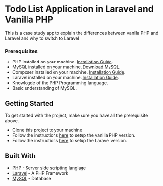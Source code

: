 # Todo List Application in Laravel and Vanilla PHP

This is a case study app to explain the differences between vanilla PHP and Laravel and why to switch to Laravel


### Prerequisites

* PHP installed on your machine. [Installation Guide](http://php.net/manual/en/install.php).
* MySQL installed on your machine. [Download MySQL](https://www.mysql.com/downloads/).
* Composer installed on your machine. [Installation Guide](https://getcomposer.org/download/).
* Laravel installed on your machine. [Installation Guide](https://laravel.com/docs/5.6/).
* Knowlegde of the PHP Programming language.
* Basic understanding of MySQL.

## Getting Started

To get started with the project, make sure you have all the prerequisite above.

* Clone this project to your machine
* Follow the instructions [here](https://github.com/neoighodaro-articles/todolist-demo/blob/master/vanilla/readme.md) to setup the vanilla PHP version.
* Follow the instructions [here](https://github.com/ichtrojan/neoighodaro-articles/todolist-demo/blob/master/laravel/readme.md) to setup the Laravel version.


## Built With

* [PHP](http://php.net/) - Server side scripting langiage
* [Laravel](https://laravel.com) - A PHP Framework
* [MySQL](https://www.mysql.com) - Database
